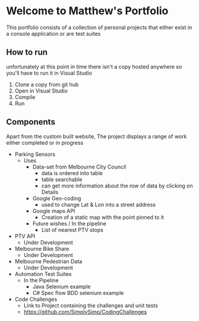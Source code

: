 # Welcome to Matthew's Portfolio
This portfolio consists of a collection of personal projects that either exist in a console application or are test suites
## How to run
unfortunately at this point in time there isn't a copy hosted anywhere so you'll have to run it in Visual Studio
 1.  Clone a copy from git hub
 2. Open in Visual Studio
 3. Compile
 4. Run

## Components
Apart from the custom built website, The project displays a range of work either completed or in progress
 - Parking Sensors
	 - Uses
		 - Data-set from Melbourne City Council
			 - data is ordered into table
			 - table searchable
			 - can get more information about the row of data by clicking on Details
		 - Google Geo-coding
			 - used to change Lat & Lon into a street address
		 - Google maps API
			 - Creation of a static map with the point pinned to it
		 - Future wishes / In the pipeline
			 - List of nearest PTV stops
 - PTV API
	 -  Under Development
 - Melbourne Bike Share
	 - Under Development
 - Melbourne Pedestrian Data
	 - Under Development
 - Automation Test Suites
	 - In the Pipeline
		 - Java Selenium example
		 - C#  Spec flow BDD selenium example
 - Code Challenges
	 - Link to Project containing the challenges and unit tests
	 - https://github.com/SimplySimo/CodingChallenges


